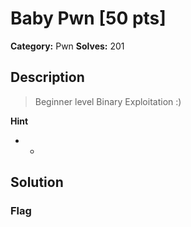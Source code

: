 # Baby Pwn [50 pts]

**Category:** Pwn
**Solves:** 201

## Description
>Beginner level Binary Exploitation :)

**Hint**
* -

## Solution

### Flag

